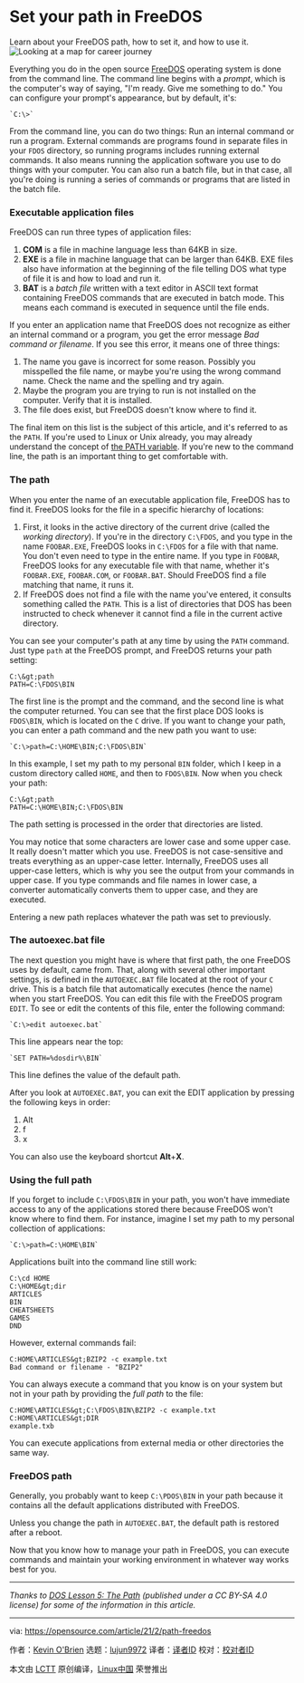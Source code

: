 [#]: subject: (Set your path in FreeDOS)
[#]: via: (https://opensource.com/article/21/2/path-freedos)
[#]: author: (Kevin O'Brien https://opensource.com/users/ahuka)
[#]: collector: (lujun9972)
[#]: translator: (robsean)
[#]: reviewer: ( )
[#]: publisher: ( )
[#]: url: ( )

Set your path in FreeDOS
======
Learn about your FreeDOS path, how to set it, and how to use it.
![Looking at a map for career journey][1]

Everything you do in the open source [FreeDOS][2] operating system is done from the command line. The command line begins with a _prompt_, which is the computer's way of saying, "I'm ready. Give me something to do." You can configure your prompt's appearance, but by default, it's:


```
`C:\>`
```

From the command line, you can do two things: Run an internal command or run a program. External commands are programs found in separate files in your `FDOS` directory, so running programs includes running external commands. It also means running the application software you use to do things with your computer. You can also run a batch file, but in that case, all you're doing is running a series of commands or programs that are listed in the batch file.

### Executable application files

FreeDOS can run three types of application files:

  1. **COM** is a file in machine language less than 64KB in size.
  2. **EXE** is a file in machine language that can be larger than 64KB. EXE files also have information at the beginning of the file telling DOS what type of file it is and how to load and run it.
  3. **BAT** is a _batch file_ written with a text editor in ASCII text format containing FreeDOS commands that are executed in batch mode. This means each command is executed in sequence until the file ends.



If you enter an application name that FreeDOS does not recognize as either an internal command or a program, you get the error message _Bad command or filename_. If you see this error, it means one of three things:

  1. The name you gave is incorrect for some reason. Possibly you misspelled the file name, or maybe you're using the wrong command name. Check the name and the spelling and try again.
  2. Maybe the program you are trying to run is not installed on the computer. Verify that it is installed.
  3. The file does exist, but FreeDOS doesn't know where to find it.



The final item on this list is the subject of this article, and it's referred to as the `PATH`. If you're used to Linux or Unix already, you may already understand the concept of [the PATH variable][3]. If you're new to the command line, the path is an important thing to get comfortable with.

### The path

When you enter the name of an executable application file, FreeDOS has to find it. FreeDOS looks for the file in a specific hierarchy of locations:

  1. First, it looks in the active directory of the current drive (called the _working directory_). If you're in the directory `C:\FDOS`, and you type in the name `FOOBAR.EXE`, FreeDOS looks in `C:\FDOS` for a file with that name. You don't even need to type in the entire name. If you type in `FOOBAR`, FreeDOS looks for any executable file with that name, whether it's `FOOBAR.EXE`, `FOOBAR.COM`, or `FOOBAR.BAT`. Should FreeDOS find a file matching that name, it runs it.
  2. If FreeDOS does not find a file with the name you've entered, it consults something called the `PATH`. This is a list of directories that DOS has been instructed to check whenever it cannot find a file in the current active directory.



You can see your computer's path at any time by using the `PATH` command. Just type `path` at the FreeDOS prompt, and FreeDOS returns your path setting:


```
C:\&gt;path
PATH=C:\FDOS\BIN
```

The first line is the prompt and the command, and the second line is what the computer returned. You can see that the first place DOS looks is `FDOS\BIN`, which is located on the `C` drive. If you want to change your path, you can enter a path command and the new path you want to use:


```
`C:\>path=C:\HOME\BIN;C:\FDOS\BIN`
```

In this example, I set my path to my personal `BIN` folder, which I keep in a custom directory called `HOME`, and then to `FDOS\BIN`. Now when you check your path:


```
C:\&gt;path
PATH=C:\HOME\BIN;C:\FDOS\BIN
```

The path setting is processed in the order that directories are listed.

You may notice that some characters are lower case and some upper case. It really doesn't matter which you use. FreeDOS is not case-sensitive and treats everything as an upper-case letter. Internally, FreeDOS uses all upper-case letters, which is why you see the output from your commands in upper case. If you type commands and file names in lower case, a converter automatically converts them to upper case, and they are executed.

Entering a new path replaces whatever the path was set to previously.

### The autoexec.bat file

The next question you might have is where that first path, the one FreeDOS uses by default, came from. That, along with several other important settings, is defined in the `AUTOEXEC.BAT` file located at the root of your `C` drive. This is a batch file that automatically executes (hence the name) when you start FreeDOS. You can edit this file with the FreeDOS program `EDIT`. To see or edit the contents of this file, enter the following command:


```
`C:\>edit autoexec.bat`
```

This line appears near the top:


```
`SET PATH=%dosdir%\BIN`
```

This line defines the value of the default path.

After you look at `AUTOEXEC.BAT`, you can exit the EDIT application by pressing the following keys in order:

  1. Alt
  2. f
  3. x



You can also use the keyboard shortcut **Alt**+**X**.

### Using the full path

If you forget to include `C:\FDOS\BIN` in your path, you won't have immediate access to any of the applications stored there because FreeDOS won't know where to find them. For instance, imagine I set my path to my personal collection of applications:


```
`C:\>path=C:\HOME\BIN`
```

Applications built into the command line still work:


```
C:\cd HOME
C:\HOME&gt;dir
ARTICLES
BIN
CHEATSHEETS
GAMES
DND
```

However, external commands fail:


```
C:HOME\ARTICLES&gt;BZIP2 -c example.txt
Bad command or filename - "BZIP2"
```

You can always execute a command that you know is on your system but not in your path by providing the _full path_ to the file:


```
C:HOME\ARTICLES&gt;C:\FDOS\BIN\BZIP2 -c example.txt
C:HOME\ARTICLES&gt;DIR
example.txb
```

You can execute applications from external media or other directories the same way.

### FreeDOS path

Generally, you probably want to keep `C:\PDOS\BIN` in your path because it contains all the default applications distributed with FreeDOS.

Unless you change the path in `AUTOEXEC.BAT`, the default path is restored after a reboot.

Now that you know how to manage your path in FreeDOS, you can execute commands and maintain your working environment in whatever way works best for you.

* * *

_Thanks to [DOS Lesson 5: The Path][4] (published under a CC BY-SA 4.0 license) for some of the information in this article._

--------------------------------------------------------------------------------

via: https://opensource.com/article/21/2/path-freedos

作者：[Kevin O'Brien][a]
选题：[lujun9972][b]
译者：[译者ID](https://github.com/译者ID)
校对：[校对者ID](https://github.com/校对者ID)

本文由 [LCTT](https://github.com/LCTT/TranslateProject) 原创编译，[Linux中国](https://linux.cn/) 荣誉推出

[a]: https://opensource.com/users/ahuka
[b]: https://github.com/lujun9972
[1]: https://opensource.com/sites/default/files/styles/image-full-size/public/lead-images/career_journey_road_gps_path_map_520.png?itok=PpL6jJgY (Looking at a map for career journey)
[2]: https://www.freedos.org/
[3]: https://opensource.com/article/17/6/set-path-linux
[4]: https://www.ahuka.com/dos-lessons-for-self-study-purposes/dos-lesson-5-the-path/
